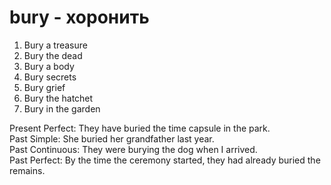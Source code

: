 # bury - хоронить

1. Bury a treasure  
2. Bury the dead  
3. Bury a body  
4. Bury secrets  
5. Bury grief  
6. Bury the hatchet  
7. Bury in the garden  

Present Perfect: They have buried the time capsule in the park.  
Past Simple: She buried her grandfather last year.  
Past Continuous: They were burying the dog when I arrived.  
Past Perfect: By the time the ceremony started, they had already buried the remains.
